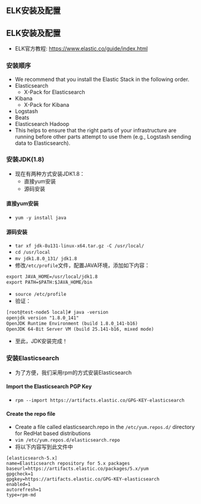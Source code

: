 ## ELK安装及配置
## ELK安装及配置
- ELK官方教程: <https://www.elastic.co/guide/index.html>

### 安装顺序
- We recommend that you install the Elastic Stack in the following order.
- Elasticsearch
  - X-Pack for Elasticsearch
- Kibana
  - X-Pack for Kibana
- Logstash
- Beats
- Elasticsearch Hadoop
- This helps to ensure that the right parts of your infrastructure are running before other parts attempt to use them (e.g., Logstash sending data to Elasticsearch).

### 安装JDK(1.8)
- 现在有两种方式安装JDK1.8：
  - 直接yum安装
  - 源码安装
#### 直接yum安装
- `yum -y install java`
#### 源码安装
- `tar xf jdk-8u131-linux-x64.tar.gz -C /usr/local/`
- `cd /usr/local`
- `mv jdk1.8.0_131/ jdk1.8`
- 修改`/etc/profile`文件，配置JAVA环境，添加如下内容：
``` xml
export JAVA_HOME=/usr/local/jdk1.8
export PATH=$PATH:$JAVA_HOME/bin
```
- `source /etc/profile`
- 验证：
``` xml
[root@test-node5 local]# java -version
openjdk version "1.8.0_141"
OpenJDK Runtime Environment (build 1.8.0_141-b16)
OpenJDK 64-Bit Server VM (build 25.141-b16, mixed mode)
```
- 至此，JDK安装完成！

### 安装Elasticsearch
- 为了方便，我们采用rpm的方式安装Elasticsearch

#### Import the Elasticsearch PGP Key
- `rpm --import https://artifacts.elastic.co/GPG-KEY-elasticsearch`
#### Create the repo file
- Create a file called elasticsearch.repo in the `/etc/yum.repos.d/` directory for RedHat based distributions
- `vim /etc/yum.repos.d/elasticsearch.repo`
- 将以下内容写到此文件中
``` repo
[elasticsearch-5.x]
name=Elasticsearch repository for 5.x packages
baseurl=https://artifacts.elastic.co/packages/5.x/yum
gpgcheck=1
gpgkey=https://artifacts.elastic.co/GPG-KEY-elasticsearch
enabled=1
autorefresh=1
type=rpm-md
```

